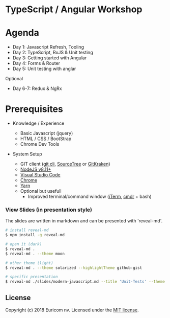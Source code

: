 # TypeScript / Angular Workshop

# Agenda

- Day 1: Javascript Refresh, Tooling
- Day 2: TypeScript, RxJS & Unit testing
- Day 3: Getting started with Angular
- Day 4: Forms & Router
- Day 5: Unit testing with anglar

Optional
- Day 6-7: Redux & NgRx

# Prerequisites

- Knowledge / Experience
    + Basic Javascript (jquery)
    + HTML / CSS / BootStrap
    + Chrome Dev Tools

- System Setup
    + GIT client ([git cli](https://git-scm.com/), [SourceTree](https://www.sourcetreeapp.com/) or [GitKraken](https://www.gitkraken.com/))
    + [NodeJS v8.11+](https://nodejs.org/en/download/current/)
    + [Visual Studio Code](https://code.visualstudio.com/)
    + [Chrome](https://www.google.com/chrome/)
    + [Yarn](https://yarnpkg.com/)
    + Optional but usefull
        * Improved terminal/command window ([iTerm](https://www.iterm2.com/), [cmdr](http://cmder.net/) + bash)

### View Slides (in presentation style)

The slides are written in markdown and can be presented with 'reveal-md'.

```bash
# install reveal-md
$ npm install -g reveal-md
```

```bash
# open it (dark)
$ reveal-md .
$ reveal-md . --theme moon
```

```bash
# other theme (light)
$ reveal-md . --theme solarized --highlightTheme github-gist

# specific presentation
$ reveal-md ./slides/modern-javascript.md --title 'Unit-Tests' --theme solarized --highlightTheme github-gist
```

## License

Copyright (c) 2018 Euricom nv. Licensed under the [MIT license](https://opensource.org/licenses/MIT).


